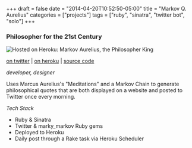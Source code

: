 +++
draft = false
date = "2014-04-20T10:52:50-05:00"
title = "Markov Q. Aurelius"
categories = ["projects"]
tags = ["ruby", "sinatra", "twitter bot", "solo"]
+++

### Philosopher for the 21st Century

![Hosted on Heroku: Markov Aurelius, the Philosopher King](/img/mqa.png)

[on twitter](https://twitter.com/markovQaurelius) | [on heroku](https://markovqaurelius.herokuapp.com) | [source code](https://github.com/chrisbodhi/stoic_generator)

_developer, designer_

Uses Marcus Aurelius's "Meditations" and a Markov Chain to generate philosophical quotes that are both displayed on a website and posted to Twitter once every morning.

_Tech Stack_

- Ruby & Sinatra
- Twitter & marky_markov Ruby gems
- Deployed to Heroku
- Daily post through a Rake task via Heroku Scheduler

